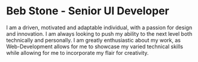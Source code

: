 # Beb Stone - Senior UI Developer

I am a driven, motivated and adaptable individual, with a passion for design and innovation. I am always looking to push my ability to the next level both technically and personally. I am greatly enthusiastic about my work, as Web-Development allows for me to showcase my varied technical skills while allowing for me to incorporate my flair for creativity.